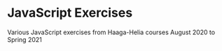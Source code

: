 # JavaScript Exercises
Various JavaScript exercises from Haaga-Helia courses August 2020 to Spring 2021
